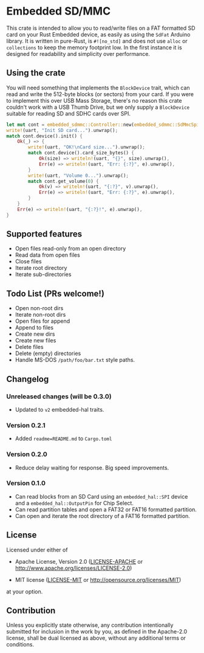 # Embedded SD/MMC

This crate is intended to allow you to read/write files on a FAT formatted SD
card on your Rust Embedded device, as easily as using the `SdFat` Arduino
library. It is written in pure-Rust, is `#![no_std]` and does not use `alloc`
or `collections` to keep the memory footprint low. In the first instance it is
designed for readability and simplicity over performance.

## Using the crate

You will need something that implements the `BlockDevice` trait, which can read and write the 512-byte blocks (or sectors) from your card. If you were to implement this over USB Mass Storage, there's no reason this crate couldn't work with a USB Thumb Drive, but we only supply a `BlockDevice` suitable for reading SD and SDHC cards over SPI.

```rust
let mut cont = embedded_sdmmc::Controller::new(embedded_sdmmc::SdMmcSpi::new(sdmmc_spi, sdmmc_cs));
write!(uart, "Init SD card...").unwrap();
match cont.device().init() {
    Ok(_) => {
        write!(uart, "OK!\nCard size...").unwrap();
        match cont.device().card_size_bytes() {
            Ok(size) => writeln!(uart, "{}", size).unwrap(),
            Err(e) => writeln!(uart, "Err: {:?}", e).unwrap(),
        }
        write!(uart, "Volume 0...").unwrap();
        match cont.get_volume(0) {
            Ok(v) => writeln!(uart, "{:?}", v).unwrap(),
            Err(e) => writeln!(uart, "Err: {:?}", e).unwrap(),
        }
    }
    Err(e) => writeln!(uart, "{:?}!", e).unwrap(),
}
```

## Supported features

* Open files read-only from an open directory
* Read data from open files
* Close files
* Iterate root directory
* Iterate sub-directories

## Todo List (PRs welcome!)

* Open non-root dirs
* Iterate non-root dirs
* Open files for append
* Append to files
* Create new dirs
* Create new files
* Delete files
* Delete (empty) directories
* Handle MS-DOS `/path/foo/bar.txt` style paths.

## Changelog

### Unreleased changes (will be 0.3.0)

* Updated to `v2` embedded-hal traits.

### Version 0.2.1

* Added `readme=README.md` to `Cargo.toml`

### Version 0.2.0

* Reduce delay waiting for response. Big speed improvements.

### Version 0.1.0

* Can read blocks from an SD Card using an `embedded_hal::SPI` device and a
  `embedded_hal::OutputPin` for Chip Select.
* Can read partition tables and open a FAT32 or FAT16 formatted partition.
* Can open and iterate the root directory of a FAT16 formatted partition.

## License

Licensed under either of

- Apache License, Version 2.0 ([LICENSE-APACHE](LICENSE-APACHE) or
  http://www.apache.org/licenses/LICENSE-2.0)

- MIT license ([LICENSE-MIT](LICENSE-MIT) or http://opensource.org/licenses/MIT)

at your option.

## Contribution

Unless you explicitly state otherwise, any contribution intentionally
submitted for inclusion in the work by you, as defined in the Apache-2.0
license, shall be dual licensed as above, without any additional terms or
conditions.
